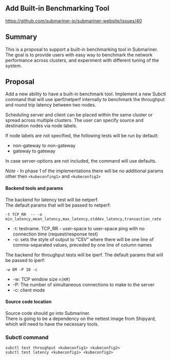 ## Add Built-in Benchmarking Tool

https://github.com/submariner-io/submariner-website/issues/40

## Summary

This is a proposal to support a built-in benchmarking tool in Submariner.
The goal is to provide users with easy way to benchmark the network performance across clusters, and experiment with different tuning of the system.


## Proposal

Add a new ability to have a built-in benchmark tool.
Implement a new Subctl command that will use iperf/netperf internally to benchmark the throughput and round trip latency between two nodes.

Scheduling server and client can be placed within the same cluster or spread across multiple clusters.
The user can specify source and destination nodes via node labels.

If node labels are not specified, the following tests will be run by default:
* non-gateway to non-gateway  
* gateway to gateway

In case server-options are not included, the command will use defaults.

*Note* - In phase 1 of the implementations there will be no additional params other then `<kubeconfing1>` and `<kubeconfig2>`

#### Backend tools and params

The backend for latency test will be netperf.   
The default params that will be passed to netperf:
```
-t TCP_RR  -- -o min_latency,mean_latency,max_latency,stddev_latency,transaction_rate
```
* -t: testname. TCP_RR - user-space to user-space ping with no connection time (request/response test)  
* -o: sets the style of output to “CSV” where there will be one line of comma-separated values, preceded by one line of column names  

The backend for throughput tests will be iperf. The default params that will be passed to iperf:
```
-w 8M -P 10 -c
```
* -w: TCP window size `n[KM]`  
* -P: The number of simultaneous connections to make to the server    
* -c: client mode    

#### Source code location

Source code should go into Submariner.   
There is going to be a dependency on the nettest image from Shipyard, which will need to have the necessary tools.


### Subctl command

```
subctl test throughput <kubeconfig1> <kubeconfig2>
subctl test latency <kubeconfig1> <kubeconfig2>
```
